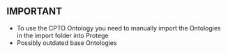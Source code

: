 ## IMPORTANT
- To use the CPTO Ontology you need to manually import the Ontologies in the import folder into Protege
- Possibly outdated base Ontologies